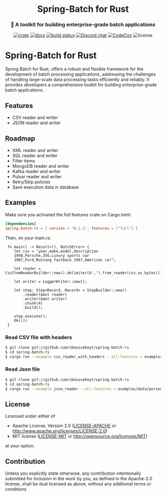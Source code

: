  <div align="center">
   <h1>Spring-Batch for Rust</h1>
   <h3>🐞 A toolkit for building enterprise-grade batch applications</h3>

   [![crate](https://img.shields.io/crates/v/spring-batch-rs.svg)](https://crates.io/crates/spring-batch-rs)
   [![docs](https://docs.rs/spring-batch-rs/badge.svg)](https://docs.rs/spring-batch-rs)
   [![build status](https://github.com/sboussekeyt/spring-batch-rs/actions/workflows/rust.yml/badge.svg)](https://github.com/sboussekeyt/spring-batch-rs/actions/workflows/rust.yml)
   [![Discord chat](https://img.shields.io/discord/1097536141617528966.svg?logo=discord&style=flat-square)](https://discord.gg/9FNhawNsG6)
   [![CodeCov](https://codecov.io/gh/sboussekeyt/spring-batch-rs/branch/main/graph/badge.svg)](https://codecov.io/gh/sboussekeyt/spring-batch-rs)
   ![license](https://shields.io/badge/license-MIT%2FApache--2.0-blue)
  </div>

 # Spring-Batch for Rust

Spring Batch for Rust, offers a robust and flexible framework for the development of batch processing applications, addressing the challenges of handling large-scale data processing tasks efficiently and reliably. It provides developers a comprehensive toolkit for building enterprise-grade batch applications.

 ## Features
 + CSV reader and writer
 + JSON reader and writer

 ## Roadmap
 + XML reader and writer
 + SQL reader and writer
 + Filter items
 + MongoDB reader and writer
 + Kafka reader and writer
 + Pulsar reader and writer
 + Retry/Skip policies
 + Save execution data in database

 ## Examples

 Make sure you activated the full features crate on Cargo.toml:

 ```toml
[dependencies]
spring-batch-rs = { version = "0.1.1", features = ["full"] }
```

Then, on your main.rs:

```rust,no_run
 fn main() -> Result<(), BatchError> {
    let csv = "year,make,model,description
    1948,Porsche,356,Luxury sports car
    1967,Ford,Mustang fastback 1967,American car";

    let reader = CsvItemReaderBuilder::new().delimiter(b',').from_reader(csv.as_bytes());

    let writer = LoggerWriter::new();

    let step: Step<Record, Record> = StepBuilder::new()
        .reader(&mut reader)
        .writer(&mut writer)
        .chunk(4)
        .build();

    step.execute();
    Ok(())
 }
 ```

 ### Read CSV file with headers
 ```sh
$ git clone git://github.com/sboussekeyt/spring-batch-rs
$ cd spring-batch-rs
$ cargo run --example csv_reader_with_headers --all-features < examples/data/cars_with_headers.csv
```

### Read Json file
 ```sh
$ git clone git://github.com/sboussekeyt/spring-batch-rs
$ cd spring-batch-rs
$ cargo run --example json_reader --all-features < examples/data/persons.json
```

 ## License

 Licensed under either of

 -   Apache License, Version 2.0
     ([LICENSE-APACHE](LICENSE-APACHE) or <http://www.apache.org/licenses/LICENSE-2.0>)
 -   MIT license
     ([LICENSE-MIT](LICENSE-MIT) or <http://opensource.org/licenses/MIT>)

 at your option.

 ## Contribution

 Unless you explicitly state otherwise, any contribution intentionally submitted
 for inclusion in the work by you, as defined in the Apache-2.0 license, shall be
 dual licensed as above, without any additional terms or conditions
